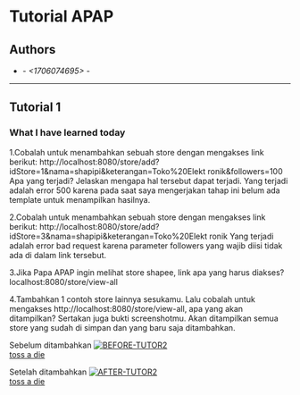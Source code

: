# Tutorial APAP
## Authors
* **<Dandy Febriano>** - *<1706074695>* - *<A>*
---
## Tutorial 1
### What I have learned today
1.Cobalah untuk menambahkan sebuah store dengan mengakses link
berikut:
http://localhost:8080/store/add?idStore=1&nama=shapipi&keterangan=Toko%20Elekt
ronik&followers=100
Apa yang terjadi? Jelaskan mengapa hal tersebut dapat terjadi.
Yang terjadi adalah error 500 karena pada saat saya mengerjakan tahap ini belum ada template
untuk menampilkan hasilnya.

2.Cobalah untuk menambahkan sebuah store dengan mengakses link
berikut:
http://localhost:8080/store/add?idStore=3&nama=shapipi&keterangan=Toko%20Elekt
ronik
Yang terjadi adalah error bad request karena parameter followers yang wajib diisi tidak ada di dalam
link tersebut.

3.Jika Papa APAP ingin melihat store shapee, link apa yang harus diakses?
localhost:8080/store/view-all

4.Tambahkan 1 contoh store lainnya sesukamu. Lalu cobalah untuk
mengakses http://localhost:8080/store/view-all, apa yang akan ditampilkan? Sertakan
juga bukti screenshotmu.
Akan ditampilkan semua store yang sudah di simpan dan yang baru saja ditambahkan.

Sebelum ditambahkan
<a href="https://ibb.co/mcCbw2h"><img src="https://i.ibb.co/3Cy4qjS/BEFORE-TUTOR2.png" alt="BEFORE-TUTOR2" border="0"></a><br /><a target='_blank' href='https://freeonlinedice.com/'>toss a die</a><br/>

Setelah ditambahkan
<a href="https://imgbb.com/"><img src="https://i.ibb.co/vZ2zt5g/AFTER-TUTOR2.png" alt="AFTER-TUTOR2" border="0"></a><br /><a target='_blank' href='https://freeonlinedice.com/'>toss a die</a><br />